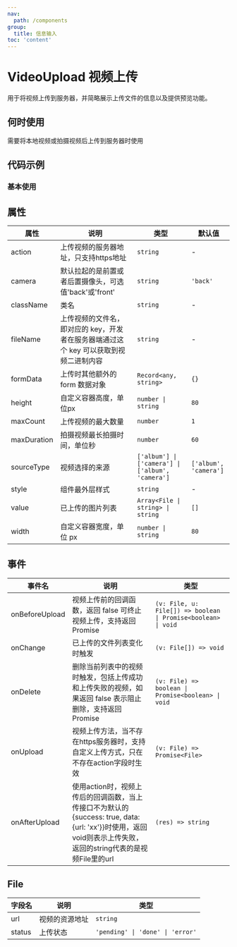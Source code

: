 ```yaml
---
nav:
  path: /components
group:
  title: 信息输入
toc: 'content'
---
```


# VideoUpload 视频上传

用于将视频上传到服务器，并简略展示上传文件的信息以及提供预览功能。

## 何时使用

需要将本地视频或拍摄视频后上传到服务器时使用

## 代码示例
### 基本使用

<code src='../../demo/pages/VideoUpload'></code>

## 属性 

| 属性 | 说明 | 类型 | 默认值 |
| -----|-----|-----|----- |
| action | 上传视频的服务器地址，只支持https地址 | `string` | - |
| camera | 默认拉起的是前置或者后置摄像头，可选值'back'或'front' | `string`  | `'back'` | 
| className | 类名 | `string` | - | 
| fileName | 上传视频的文件名，即对应的 key，开发者在服务器端通过这个 key 可以获取到视频二进制内容 | `string` | - |
| formData | 上传时其他额外的 form 数据对象 | `Record<any, string>` | `{}` |
| height | 自定义容器高度，单位px | `number \| string` | `80` | 
| maxCount | 上传视频的最大数量 | `number` | `1` | 
| maxDuration | 拍摄视频最长拍摄时间，单位秒 | `number` | `60` | 
| sourceType | 视频选择的来源 | `['album'] \| ['camera'] \| ['album', 'camera']` | `['album', 'camera']` | 
| style | 组件最外层样式 | `string` | - | 
| value | 已上传的图片列表 | `Array<File \| string> \| string` | `[]` | 
| width | 自定义容器宽度，单位 px | `number \| string` |  `80` | 


## 事件 


| 事件名 | 说明 | 类型 |
| -----|-----|----- |
| onBeforeUpload | 视频上传前的回调函数，返回 false 可终止视频上传，支持返回 Promise | `(v: File, u: File[]) => boolean \| Promise<boolean> \| void` |
| onChange | 已上传的文件列表变化时触发 | `(v: File[]) => void` |
| onDelete | 删除当前列表中的视频时触发，包括上传成功和上传失败的视频，如果返回 false 表示阻止删除，支持返回 Promise | `(v: File) => boolean \| Promise<boolean> \| void` |
| onUpload | 视频上传方法，当不存在https服务器时，支持自定义上传方式，只在不存在action字段时生效 | `(v: File) => Promise<File>` |
| onAfterUpload | 使用action时，视频上传后的回调函数，当上传接口不为默认的{success: true, data: {url: 'xx'}}时使用，返回void则表示上传失败，返回的string代表的是视频File里的url | `(res) => string` |

## File

| 字段名 | 说明 | 类型 |
| -----|-----|----- |
| url | 视频的资源地址 | `string` |
| status | 上传状态 | `'pending' \| 'done' \| 'error'` |